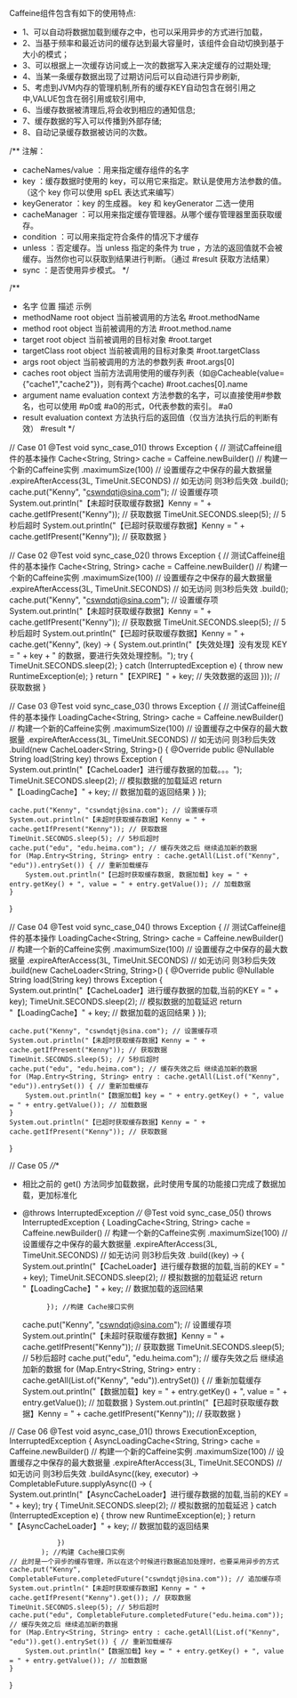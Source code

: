 Caffeine组件包含有如下的使用特点:
* 1、可以自动将数据加载到缓存之中，也可以采用异步的方式进行加载，
* 2、当基于频率和最近访问的缓存达到最大容量时，该组件会自动切换到基于大小的模式；
* 3、可以根据上一次缓存访问或上一次的数据写入来决定缓存的过期处理;
* 4、当某一条缓存数据出现了过期访问后可以自动进行异步刷新,
* 5、考虑到JVM内存的管理机制,所有的缓存KEY自动包含在弱引用之中,VALUE包含在弱引用或软引用中,
* 6、当缓存数据被清理后,将会收到相应的通知信息;
* 7、缓存数据的写入可以传播到外部存储;
* 8、自动记录缓存数据被访问的次数。

/**
  注解：
* cacheNames/value ：用来指定缓存组件的名字
* key ：缓存数据时使用的 key，可以用它来指定。默认是使用方法参数的值。（这个 key 你可以使用 spEL 表达式来编写）
* keyGenerator ：key 的生成器。 key 和 keyGenerator 二选一使用
* cacheManager ：可以用来指定缓存管理器。从哪个缓存管理器里面获取缓存。
* condition ：可以用来指定符合条件的情况下才缓存
* unless ：否定缓存。当 unless 指定的条件为 true ，方法的返回值就不会被缓存。当然你也可以获取到结果进行判断。（通过 #result 获取方法结果）
* sync ：是否使用异步模式。
  */

/**

* 名字	            位置	                描述	                                                                            示例
* methodName	    root object	        当前被调用的方法名	                                                                #root.methodName
* method	        root object	        当前被调用的方法	                                                                #root.method.name
* target	        root object	        当前被调用的目标对象	                                                            #root.target
* targetCIass	    root object	        当前被调用的目标对象类	                                                            #root.targetClass
* args	            root object	        当前被调用的方法的参数列表	                                                        #root.args[0]
* caches	        root object	        当前方法调用使用的缓存列表（如@Cacheable(value={"cache1","cache2"})，则有两个cache)	#root.caches[0].name
* argument name	evaluation context	方法参数的名字，可以直接使用#参数名，也可以使用 #p0或 #a0的形式，0代表参数的索引。	        #a0
* result	        evaluation context	方法执行后的返回值（仅当方法执行后的判断有效）	                                        #result
  */


// Case 01
@Test
void sync_case_01() throws Exception { // 测试Caffeine组件的基本操作
Cache<String, String> cache = Caffeine.newBuilder() // 构建一个新的Caffeine实例
.maximumSize(100) // 设置缓存之中保存的最大数据量
.expireAfterAccess(3L, TimeUnit.SECONDS) // 如无访问 则3秒后失效
.build();
cache.put("Kenny", "cswndqtj@sina.com"); // 设置缓存项
System.out.println("【未超时获取缓存数据】Kenny = " + cache.getIfPresent("Kenny")); // 获取数据
TimeUnit.SECONDS.sleep(5); // 5秒后超时
System.out.println("【已超时获取缓存数据】Kenny = " + cache.getIfPresent("Kenny")); // 获取数据
}

// Case 02
@Test
void sync_case_02() throws Exception { // 测试Caffeine组件的基本操作
Cache<String, String> cache = Caffeine.newBuilder() // 构建一个新的Caffeine实例
.maximumSize(100) // 设置缓存之中保存的最大数据量
.expireAfterAccess(3L, TimeUnit.SECONDS) // 如无访问 则3秒后失效
.build();
cache.put("Kenny", "cswndqtj@sina.com"); // 设置缓存项
System.out.println("【未超时获取缓存数据】Kenny = " + cache.getIfPresent("Kenny")); // 获取数据
TimeUnit.SECONDS.sleep(5); // 5秒后超时
System.out.println("【已超时获取缓存数据】Kenny = " + cache.get("Kenny",
(key) -> {
System.out.println("【失效处理】没有发现 KEY = " + key + " 的数据，要进行失效处理控制。");
try {
TimeUnit.SECONDS.sleep(2);
} catch (InterruptedException e) {
throw new RuntimeException(e);
}
return "【EXPIRE】" + key; // 失效数据的返回
})); // 获取数据
}

// Case 03
@Test
void sync_case_03() throws Exception { // 测试Caffeine组件的基本操作
LoadingCache<String, String> cache = Caffeine.newBuilder() // 构建一个新的Caffeine实例
.maximumSize(100) // 设置缓存之中保存的最大数据量
.expireAfterAccess(3L, TimeUnit.SECONDS) // 如无访问 则3秒后失效
.build(new CacheLoader<String, String>() {
@Override
public @Nullable String load(String key) throws Exception {
System.out.println("【CacheLoader】进行缓存数据的加载。。。");
TimeUnit.SECONDS.sleep(2); // 模拟数据的加载延迟
return "【LoadingCache】" + key; // 数据加载的返回结果
}
});

    cache.put("Kenny", "cswndqtj@sina.com"); // 设置缓存项
    System.out.println("【未超时获取缓存数据】Kenny = " + cache.getIfPresent("Kenny")); // 获取数据
    TimeUnit.SECONDS.sleep(5); // 5秒后超时
    cache.put("edu", "edu.heima.com"); // 缓存失效之后 继续追加新的数据
    for (Map.Entry<String, String> entry : cache.getAll(List.of("Kenny", "edu")).entrySet()) { // 重新加载缓存
        System.out.println("【已超时获取缓存数据, 数据加载】key = " + entry.getKey() + ", value = " + entry.getValue()); // 加载数据
    }

}

// Case 04
@Test
void sync_case_04() throws Exception { // 测试Caffeine组件的基本操作
LoadingCache<String, String> cache = Caffeine.newBuilder() // 构建一个新的Caffeine实例
.maximumSize(100) // 设置缓存之中保存的最大数据量
.expireAfterAccess(3L, TimeUnit.SECONDS) // 如无访问 则3秒后失效
.build(new CacheLoader<String, String>() {
@Override
public @Nullable String load(String key) throws Exception {
System.out.println("【CacheLoader】进行缓存数据的加载,当前的KEY = " + key);
TimeUnit.SECONDS.sleep(2); // 模拟数据的加载延迟
return "【LoadingCache】" + key; // 数据加载的返回结果
}
});

    cache.put("Kenny", "cswndqtj@sina.com"); // 设置缓存项
    System.out.println("【未超时获取缓存数据】Kenny = " + cache.getIfPresent("Kenny")); // 获取数据
    TimeUnit.SECONDS.sleep(5); // 5秒后超时
    cache.put("edu", "edu.heima.com"); // 缓存失效之后 继续追加新的数据
    for (Map.Entry<String, String> entry : cache.getAll(List.of("Kenny", "edu")).entrySet()) { // 重新加载缓存
        System.out.println("【数据加载】key = " + entry.getKey() + ", value = " + entry.getValue()); // 加载数据
    }
    System.out.println("【已超时获取缓存数据】Kenny = " + cache.getIfPresent("Kenny")); // 获取数据
}

// Case 05
*//**
* 相比之前的 get() 方法同步加载数据，此时使用专属的功能接口完成了数据加载，更加标准化
* @throws InterruptedException
*//*
@Test
void sync_case_05() throws InterruptedException {
LoadingCache<String, String> cache = Caffeine.newBuilder() // 构建一个新的Caffeine实例
.maximumSize(100) // 设置缓存之中保存的最大数据量
.expireAfterAccess(3L, TimeUnit.SECONDS) // 如无访问 则3秒后失效
.build((key) -> {
System.out.println("【CacheLoader】进行缓存数据的加载,当前的KEY = " + key);
TimeUnit.SECONDS.sleep(2); // 模拟数据的加载延迟
return "【LoadingCache】" + key; // 数据加载的返回结果

            }); //构建 Cache接口实例

    cache.put("Kenny", "cswndqtj@sina.com"); // 设置缓存项
    System.out.println("【未超时获取缓存数据】Kenny = " + cache.getIfPresent("Kenny")); // 获取数据
    TimeUnit.SECONDS.sleep(5); // 5秒后超时
    cache.put("edu", "edu.heima.com"); // 缓存失效之后 继续追加新的数据
    for (Map.Entry<String, String> entry : cache.getAll(List.of("Kenny", "edu")).entrySet()) { // 重新加载缓存
        System.out.println("【数据加载】key = " + entry.getKey() + ", value = " + entry.getValue()); // 加载数据
    }
    System.out.println("【已超时获取缓存数据】Kenny = " + cache.getIfPresent("Kenny")); // 获取数据
}


// Case 06
@Test
void async_case_01() throws ExecutionException, InterruptedException {
AsyncLoadingCache<String, String> cache = Caffeine.newBuilder() // 构建一个新的Caffeine实例
.maximumSize(100) // 设置缓存之中保存的最大数据量
.expireAfterAccess(3L, TimeUnit.SECONDS) // 如无访问 则3秒后失效
.buildAsync((key, executor) ->
CompletableFuture.supplyAsync(() -> {
System.out.println("【AsyncCacheLoader】进行缓存数据的加载,当前的KEY = " + key);
try {
TimeUnit.SECONDS.sleep(2); // 模拟数据的加载延迟
} catch (InterruptedException e) {
throw new RuntimeException(e);
}
return "【AsyncCacheLoader】" + key; // 数据加载的返回结果

                })
            ); //构建 Cache接口实例
    // 此时是一个异步的缓存管理，所以在这个时候进行数据追加处理时，也要采用异步的方式
    cache.put("Kenny", CompletableFuture.completedFuture("cswndqtj@sina.com")); // 追加缓存项
    System.out.println("【未超时获取缓存数据】Kenny = " + cache.getIfPresent("Kenny").get()); // 获取数据
    TimeUnit.SECONDS.sleep(5); // 5秒后超时
    cache.put("edu", CompletableFuture.completedFuture("edu.heima.com")); // 缓存失效之后 继续追加新的数据
    for (Map.Entry<String, String> entry : cache.getAll(List.of("Kenny", "edu")).get().entrySet()) { // 重新加载缓存
        System.out.println("【数据加载】key = " + entry.getKey() + ", value = " + entry.getValue()); // 加载数据
    }
}